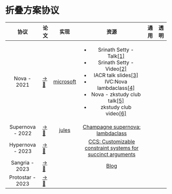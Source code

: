 # 折叠方案协议

|协议|论文|实现|资源|通用|透明|
|:---:|---|:---:|:---:|:---:|:---:|
Nova - 2021|[→📝](https://eprint.iacr.org/2021/370.pdf)|[microsoft](https://github.com/microsoft/Nova)|<ul><li>Srinath Setty - Talk[[1]](https://drive.google.com/file/d/1aLQeB_ca9k7NrWRHY00QauZIe7hmt6_u/view?pli=1)</li><li>Srinath Setty - Video[[2]](https://www.youtube.com/watch?v=mY-LWXKsBLc)</li><li>IACR talk slides[[3]](https://iacr.org/submit/files/slides/2022/crypto/crypto2022/334/slides.pdf)</li><li>IVC:Nova lambdaclass[[4]](https://www.notamonadtutorial.com/incrementally-verifiable-computation-nova/)</li><li>Nova - zkstudy club talk[[5]](https://drive.google.com/file/d/1pIPoRUcMvhsoSWLami5T1KHc5oqkUAZH/view)</li><li>zkstudy club video[[6]](https://www.youtube.com/watch?v=ilrvqajkrYY)
Supernova - 2022</li></ul>|[→📝](https://eprint.iacr.org/2022/1758)|[jules](https://github.com/jules/supernova)|[Champagne supernova: lambdaclass](https://www.notamonadtutorial.com/periodic-constraints-and-recursion-in-zk-starks/)
Hypernova - 2023|[→📝](https://eprint.iacr.org/2023/573)| |[CCS: Customizable constraint systems for succinct arguments](https://eprint.iacr.org/2023/552)
Sangria - 2023|[→📝](https://github.com/geometryresearch/technical_notes/blob/main/sangria_folding_plonk.pdf)| |[Blog](https://geometryresearch.xyz/notebook/sangria-a-folding-scheme-for-plonk)
Protostar - 2023|[→📝](https://eprint.iacr.org/2023/620)|
